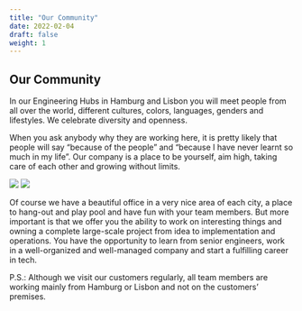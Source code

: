 ```yaml
---
title: "Our Community"
date: 2022-02-04
draft: false
weight: 1
---
```


## Our Community

In our Engineering Hubs in Hamburg and Lisbon you will meet people from all over the world, different cultures, colors, languages, genders and lifestyles. We celebrate diversity and openness.

When you ask anybody why they are working here, it is pretty likely that people will say “because of the people” and “because I have never learnt so much in my life”. Our company is a place to be yourself, aim high, taking care of each other and growing without limits.

![](/img/join-the-team/our-community-1.jpg)
![](/img/join-the-team/our-community-2.jpg)

Of course we have a beautiful office in a very nice area of each city, a place to hang-out and play pool and have fun with your team members. But more important is that we offer you the ability to work on interesting things and owning a complete large-scale project from idea to implementation and operations. You have the opportunity to learn from senior engineers, work in a well-organized and well-managed company and start a fulfilling career in tech.

P.S.: Although we visit our customers regularly, all team members are working mainly from Hamburg or Lisbon and not on the customers’ premises.




